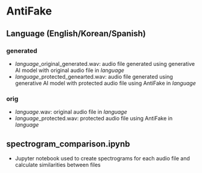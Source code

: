 # AntiFake
## Language (English/Korean/Spanish)
### generated
- *language*_original_generated.wav: audio file generated using generative AI model with original audio file in *language*
- *language*_protected_genearted.wav: audio file generated using generative AI model with protected audio file using AntiFake in *language*
### orig
- *language*.wav: original audio file in *language*
- *language*_protected.wav: protected audio file using AntiFake in *language*
  
## spectrogram_comparison.ipynb
- Jupyter notebook used to create spectrograms for each audio file and calculate similarities between files
